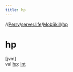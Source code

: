 ```yaml
---
title: hp
---
```

//[Perry](../../../index.html)/[server.life](../index.html)/[MobSkill](index.html)/[hp](hp.html)



# hp



[jvm]\
val [hp](hp.html): [Int](https://kotlinlang.org/api/latest/jvm/stdlib/kotlin/-int/index.html)





